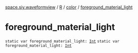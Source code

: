 [space.siy.waveformview](../../index.md) / [R](../index.md) / [color](index.md) / [foreground_material_light](./foreground_material_light.md)

# foreground_material_light

`static var foreground_material_light: `[`Int`](https://kotlinlang.org/api/latest/jvm/stdlib/kotlin/-int/index.html)
`static var foreground_material_light: `[`Int`](https://kotlinlang.org/api/latest/jvm/stdlib/kotlin/-int/index.html)